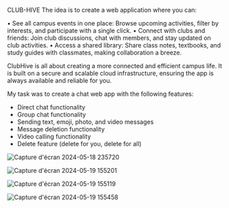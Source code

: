 CLUB-HIVE
The idea is to create a web application where you can:

• See all campus events in one place: Browse upcoming activities, filter by interests, and participate with a single click.
• Connect with clubs and friends: Join club discussions, chat with members, and stay updated on club activities.
• Access a shared library: Share class notes, textbooks, and study guides with classmates, making collaboration a breeze.

ClubHive is all about creating a more connected and efficient campus life. It is built on a secure and scalable cloud infrastructure, ensuring the app is always available and reliable for you.

My task was to create a chat web app with the following features:

- Direct chat functionality
- Group chat functionality
- Sending text, emoji, photo, and video messages
- Message deletion functionality
- Video calling functionality
- Delete feature (delete for you, delete for all)

![Capture d'écran 2024-05-18 235720](https://github.com/hssin-ahm/club-hive/assets/62803667/d3095c38-f70a-482c-aea9-589ce576b2d6)




![Capture d'écran 2024-05-19 155201](https://github.com/hssin-ahm/club-hive/assets/62803667/c2092066-0292-491b-9b0b-0d55613e1adc)



![Capture d'écran 2024-05-19 155119](https://github.com/hssin-ahm/club-hive/assets/62803667/39f68bd0-1127-4970-bcc8-f727c7a8dac7)




![Capture d'écran 2024-05-19 155458](https://github.com/hssin-ahm/club-hive/assets/62803667/73ece10c-afb8-4a41-bafb-3355dd52a1ad)
